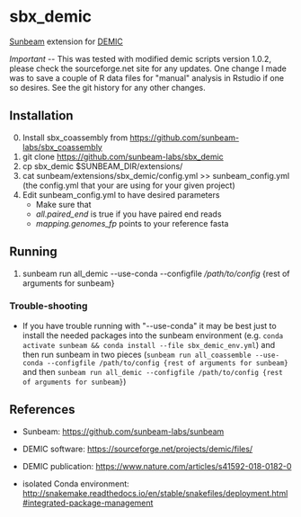 # sbx_demic

[Sunbeam](https://github.com/sunbeam-labs/sunbeam) extension for [DEMIC](https://sourceforge.net/projects/demic/files/)

*Important* -- This was tested with modified demic scripts version 1.0.2, please check the sourceforge.net site for any updates. One change I made was to save a couple of R data files for "manual" analysis in Rstudio if one so desires. See the git history for any other changes.

## Installation

0. Install sbx_coassembly from https://github.com/sunbeam-labs/sbx_coassembly
1. git clone https://github.com/sunbeam-labs/sbx_demic
2. cp sbx_demic $SUNBEAM_DIR/extensions/
3. cat sunbeam/extensions/sbx_demic/config.yml >> sunbeam_config.yml (the config.yml that your are using for your given project)
4. Edit sunbeam_config.yml to have desired parameters
    - Make sure that
    - *all.paired_end* is true if you have paired end reads
    - *mapping.genomes_fp* points to your reference fasta

## Running

1. sunbeam run all_demic --use-conda --configfile */path/to/config* {rest of arguments for sunbeam}

### Trouble-shooting

- If you have trouble running with "--use-conda" it may be best just to install the needed packages into the sunbeam environment (e.g. `conda activate sunbeam && conda install --file sbx_demic_env.yml`) and then run sunbeam in two pieces (`sunbeam run all_coassemble --use-conda --configfile /path/to/config {rest of arguments for sunbeam}` and then `sunbeam run all_demic --configfile /path/to/config {rest of arguments for sunbeam}`)

## References

- Sunbeam: https://github.com/sunbeam-labs/sunbeam

- DEMIC software: https://sourceforge.net/projects/demic/files/

- DEMIC publication: https://www.nature.com/articles/s41592-018-0182-0

- isolated Conda environment: http://snakemake.readthedocs.io/en/stable/snakefiles/deployment.html#integrated-package-management
